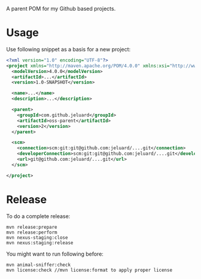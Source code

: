 A parent POM for my Github based projects.

# Usage

Use following snippet as a basis for a new project:

```xml
<?xml version="1.0" encoding="UTF-8"?>
<project xmlns="http://maven.apache.org/POM/4.0.0" xmlns:xsi="http://www.w3.org/2001/XMLSchema-instance" xsi:schemaLocation="http://maven.apache.org/POM/4.0.0 http://maven.apache.org/xsd/maven-4.0.0.xsd">
  <modelVersion>4.0.0</modelVersion>
  <artifactId>...</artifactId>
  <version>1.0-SNAPSHOT</version>

  <name>...</name>
  <description>...</description>

  <parent>
    <groupId>com.github.jeluard</groupId>
    <artifactId>oss-parent</artifactId>
    <version>2</version>
  </parent>

  <scm>
    <connection>scm:git:git@github.com:jeluard/....git</connection>
    <developerConnection>scm:git:git@github.com:jeluard/....git</developerConnection>
    <url>git@github.com:jeluard/....git</url>
  </scm>

</project>
```

# Release

To do a complete release:

```
mvn release:prepare
mvn release:perform
mvn nexus-staging:close
mvn nexus:staging:release
```

You might want to run following before:

```
mvn animal-sniffer:check
mvn license:check //mvn license:format to apply proper license
```
